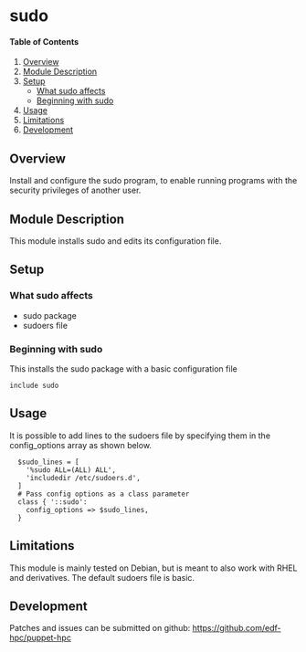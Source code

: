 # sudo

#### Table of Contents

1. [Overview](#overview)
2. [Module Description](#module-description)
3. [Setup](#setup)
    * [What sudo affects](#what-sudo-affects)
    * [Beginning with sudo](#beginning-with-sudo)
4. [Usage](#usage)
5. [Limitations](#limitations)
6. [Development](#development)

## Overview

Install and configure the sudo program, to enable running programs with the security privileges of another user. 

## Module Description

This module installs sudo and edits its configuration file.

## Setup

### What sudo affects

* sudo package
* sudoers file

### Beginning with sudo

This installs the sudo package with a basic configuration file

```
include sudo
```

## Usage

It is possible to add lines to the sudoers file by specifying them in the config_options array as shown below.

```
  $sudo_lines = [
    '%sudo ALL=(ALL) ALL',
    'includedir /etc/sudoers.d',
  ]
  # Pass config options as a class parameter
  class { '::sudo':
    config_options => $sudo_lines,
  }
```

## Limitations

This module is mainly tested on Debian, but is meant to also work with RHEL and
derivatives.
The default sudoers file is basic.

## Development
 
Patches and issues can be submitted on github:
https://github.com/edf-hpc/puppet-hpc

